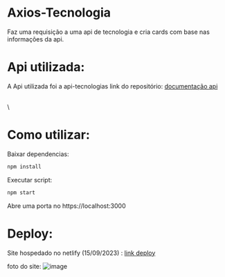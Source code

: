 
# Axios-Tecnologia

Faz uma requisição a uma api de tecnologia e cria cards com base nas informações da api.

# Api utilizada:

A Api utilizada foi a api-tecnologias link do repositório: [documentação api](https://github.com/gitmvfs/api-tecnologias)

\
\
# Como utilizar:

Baixar dependencias:
```bash
npm install
```

Executar script:
```bash
npm start
```

Abre uma porta no https://localhost:3000

# Deploy:

Site hospedado no netlify (15/09/2023) : [link deploy](https://marcossantos.netlify.app/)

foto do site:
![image](https://github.com/gitmvfs/axios-tecnologias/assets/131712430/90beb3cf-37dd-49c8-a106-d8fa283df60d)
